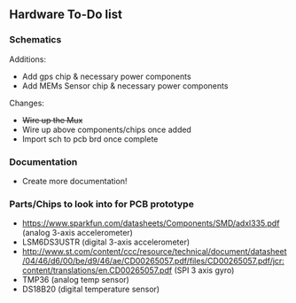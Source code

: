## Hardware To-Do list

### Schematics

Additions:

  * Add gps chip & necessary power components
  * Add MEMs Sensor chip & necessary power components

Changes:

  * ~~Wire up the Mux~~
  * Wire up above components/chips once added
  * Import sch to pcb brd once complete 

### Documentation

  * Create more documentation!

### Parts/Chips to look into for PCB prototype

  * https://www.sparkfun.com/datasheets/Components/SMD/adxl335.pdf (analog 3-axis accelerometer)
  * LSM6DS3USTR (digital 3-axis accelerometer)
  * http://www.st.com/content/ccc/resource/technical/document/datasheet/04/46/d6/00/be/d9/46/ae/CD00265057.pdf/files/CD00265057.pdf/jcr:content/translations/en.CD00265057.pdf (SPI 3 axis gyro)
  * TMP36 (analog temp sensor)
  * DS18B20 (digital temperature sensor) 
